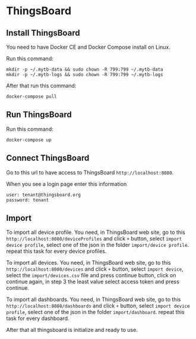 # ThingsBoard

## Install ThingsBoard

You need to have Docker CE and Docker Compose install on Linux.

Run this command:

```
mkdir -p ~/.mytb-data && sudo chown -R 799:799 ~/.mytb-data
mkdir -p ~/.mytb-logs && sudo chown -R 799:799 ~/.mytb-logs
```

After that run this command:

```
docker-compose pull
```

## Run ThingsBoard

Run this command:

```
docker-compose up
```

## Connect ThingsBoard

Go to this url to have access to ThingsBoard `http://localhost:8080`.

When you see a login page enter this information

```
user: tenant@thingsboard.org
password: tenant
```

## Import

To import all device profile. You need, in ThingsBoard web site, go to this `http://localhost:8080/deviceProfiles` and click `+` button, select `import device profile`, select one of the json in the folder `import/device profile`. repeat this task for every device profiles.

To import all devices. You need, in ThingsBoard web site, go to this `http://localhost:8080/devices` and click `+` button, select `import device`, select the `import/devices.csv` file and press continue button, click on continue again, in step 3 the least value select access token and press continue.

To import all dashboards. You need, in ThingsBoard web site, go to this `http://localhost:8080/dashboards` and click `+` button, select `import device profile`, select one of the json in the folder `import/dashboard`. repeat this task for every dashboard.

After that all thingsboard is initialize and ready to use.
